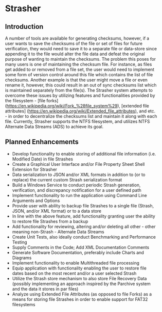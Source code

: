 # Strasher

## Introduction

A number of tools are available for generating checksums, however, if a user wants to save the checksums of the file or set of files for future verification, they would need to save it to a separate file or data-store since appending it to the file would alter the file data and defeat the original purpose of wanting to maintain the checksums. The problem this poses for many users is one of maintaining the checksum file. For instance, as files get added to or removed from a file set, the user would need to implement some form of version control around this file which contains the list of file checksums. Another example is that the user might move a file or even rename it, however, this could result in an out of sync checksums list which is maintained separately from the file(s). The Strasher system attempts to overcome these issues by utilizing features and functionalities provided by the filesystem - [file forks] (https://en.wikipedia.org/wiki/Fork_%28file_system%29), [extended file attributes] (https://en.wikipedia.org/wiki/Extended_file_attributes), and etc. - in order to decentralize the checksums list and maintain it along with each file. Currently, Strasher supports the NTFS filesystem, and utilizes NTFS Alternate Data Streams (ADS) to achieve its goal.

## Planned Enhancements

* Develop functionality to enable storing of additional file information (i.e. Modified Date) in file Strashes
* Create a Graphical User Interface and/or File Property Sheet Shell Extension for Strasher
* Data serialization to JSON and/or XML formats in addition to (or to replace) the current custom Strash serialization format
* Build a Windows Service to conduct periodic Strash generation, verification, and discrepancy notification for a user defined path
* Implement functionality to run the application using Command Line Arguments and Options
* Provide user with ability to backup file Strashes to a single file (Strash, JSON, and/or XML format) or to a data store
* In line with the above feature, add functionality granting user the ability to restore file Strashes from a backup
* Add functionality for reviewing, altering and/or deleting all other - other meaning non-Strash - Alternate Data Streams
* Create Unit Tests, also ideally conduct Benchmarking and Performance Testing
* Supply Comments in the Code; Add XML Documentation Comments
* Generate Software Documentation, preferably include Charts and Diagrams
* Implement functionality to enable Multithreaded file processing
* Equip application with functionality enabling the user to restore file dates based on the most recent and/or a user selected Strash
* Utilize the Strash store mechanism to also store File Recovery Data (possibly implementing an approach inspired by the Parchive system and the data it stores in par files)
* Analyze using Extended File Attributes (as opposed to file Forks) as a means for storing file Strashes in order to enable support for FAT32 filesystems
